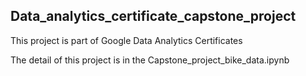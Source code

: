 ﻿## Data_analytics_certificate_capstone_project

This project is part of Google Data Analytics Certificates

The detail of this project is in the Capstone_project_bike_data.ipynb

